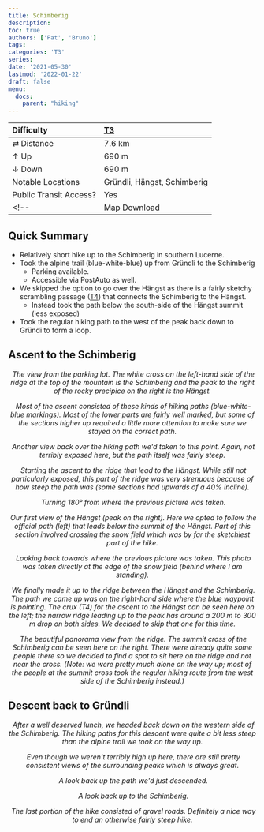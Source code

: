 ```yaml
---
title: Schimberig
description: 
toc: true
authors: ['Pat', 'Bruno']
tags:
categories: 'T3'
series:
date: '2021-05-30'
lastmod: '2022-01-22'
draft: false
menu:
  docs:
    parent: "hiking"
---
```

<link href="../../../style.css" rel="stylesheet"></link>

| Difficulty | [T3](../overview/#wanderskala) |
| :--- | :--- |
| &#8644; Distance | 7.6 km |
| &#8593; Up | 690 m |
| &#8595; Down | 690 m |
| Notable Locations | Gründli, Hängst, Schimberig |
| Public Transit Access? | Yes |
<!-- | Map Download | [PDF](.pdf), [GPX](.gpx) | -->

<!-- <p align="center">
    <img src=".JPG" alt="" class="landscape">
    <em></em>
</p> -->

## Quick Summary

- Relatively short hike up to the <hl>Schimberig</hl>  in southern Lucerne.
- Took the alpine trail (blue-white-blue) up from <hl>Gründli</hl> to the <hl>Schimberig</hl>
  - Parking available.
  - Accessible via PostAuto as well.
- We skipped the option to go over the <hl>Hängst</hl> as there is a fairly sketchy scrambling passage ([T4](../overview/#wanderskala)) that connects the Schimberig to the Hängst.
  - Instead took the path below the south-side of the <hl>Hängst</hl> summit (less exposed)
- Took the regular hiking path to the west of the peak back down to <hl>Gründi</hl> to form a loop.

## Ascent to the Schimberig

<p align="center">
  <img src="IMG_0495.JPG" alt="" class="landscape">
  <em>The view from the parking lot.  The white cross on the left-hand side of the ridge at the top of the mountain is the <hl>Schimberig</hl> and the peak to the right of the rocky precipice on the right is the <hl>Hängst</hl>.</em>
</p>

<p align="center">
  <img src="IMG_0501.JPG" alt="" class="portrait">
  <em>Most of the ascent consisted of these kinds of hiking paths (blue-white-blue markings).  Most of the lower parts are fairly well marked, but some of the sections higher up required a little more attention to make sure we stayed on the correct path.</em>
</p>

<p align="center">
  <img src="IMG_0506.JPG" alt="" class="portrait">
  <em>Another view back over the hiking path we'd taken to this point.  Again, not terribly exposed here, but the path itself was fairly steep.</em>
</p>

<p align="center">
  <img src="IMG_0532.JPG" alt="" class="portrait">
  <em>Starting the ascent to the ridge that lead to the <hl>Hängst</hl>.  While still not particularly exposed, this part of the ridge was very strenuous because of how steep the path was (some sections had upwards of a 40% incline).</em>
</p>

<p align="center">
  <img src="IMG_0533.JPG" alt="" class="portrait">
  <em>Turning 180° from where the previous picture was taken.</em>
</p>

<p align="center">
  <img src="IMG_0536.JPG" alt="" class="landscape">
  <em>Our first view of the <hl>Hängst</hl> (peak on the right).  Here we opted to follow the official path (left) that leads below the summit of the Hängst.  Part of this section involved crossing the snow field which was by far the sketchiest part of the hike.</em>
</p>

<p align="center">
  <img src="IMG_0538.JPG" alt="" class="portrait">
  <em>Looking back towards where the previous picture was taken.  This photo was taken directly at the edge of the snow field (behind where I am standing).</em>
</p>

<p align="center">
  <img src="IMG_0541.JPG" alt="" class="landscape">
  <em>We finally made it up to the ridge between the <hl>Hängst</hl> and the <hl>Schimberig</hl>.  The path we came up was on the right-hand side where the blue waypoint is pointing.  The crux (T4) for the ascent to the Hängst can be seen here on the left; the narrow ridge leading up to the peak has around a 200 m to 300 m drop on both sides.  We decided to skip that one for this time.</em>
</p>

<p align="center">
  <img src="IMG_0542.JPG" alt="" class="landscape">
  <em>The beautiful panorama view from the ridge.  The summit cross of the <hl>Schimberig</hl> can be seen here on the right.  There were already quite some people there so we decided to find a spot to sit here on the ridge and not near the cross.  (Note: we were pretty much alone on the way up; most of the people at the summit cross took the regular hiking route from the west side of the Schimberig instead.)</em>
</p>

## Descent back to Gründli

<p align="center">
  <img src="IMG_0567.JPG" alt="" class="portrait">
  <em>After a well deserved lunch, we headed back down on the western side of the <hl>Schimberig</hl>.  The hiking paths for this descent were quite a bit less steep than the alpine trail we took on the way up.</em>
</p>

<p align="center">
  <img src="IMG_0571.JPG" alt="" class="landscape">
  <em>Even though we weren't terribly high up here, there are still pretty consistent views of the surrounding peaks which is always great.</em>
</p>

<p align="center">
  <img src="IMG_0599.JPG" alt="" class="portrait">
  <em>A look back up the path we'd just descended.</em>
</p>

<p align="center">
  <img src="IMG_0610.JPG" alt="" class="portrait">
  <em>A look back up to the <hl>Schimberig</hl>.</em>
</p>

<p align="center">
  <img src="IMG_0619.JPG" alt="" class="portrait">
  <em>The last portion of the hike consisted of gravel roads.  Definitely a nice way to end an otherwise fairly steep hike.</em>
</p>